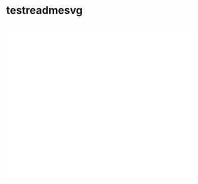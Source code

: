 # testreadmesvg

<div align="center">
	<br>
		<img src="test.svg" width="800" height="400" alt="Click to see the source">
	<br>
</div>

